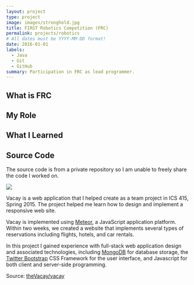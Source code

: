 ```yaml
---
layout: project
type: project
image: images/stronghold.jpg
title: FIRST Robotics Competition (FRC)
permalink: projects/robotics
# All dates must be YYYY-MM-DD format!
date: 2016-01-01
labels:
  - Java
  - Git
  - GitHub
summary: Participation in FRC as lead programmer.
---
```


## What is FRC

## My Role

## What I Learned

## Source Code
The source code is from a private repository so I am unable to freely share the code I worked on. 

<img class="ui medium right floated rounded image" src="../images/vacay-home-page.png">

Vacay is a web application that I helped create as a team project in ICS 415, Spring 2015. The project helped me learn how to design and implement a responsive web site.

Vacay is implemented using [Meteor](http://meteor.com), a JavaScript application platform. Within two weeks, we created a website that implements several types of reservations including flights, hotels, and car rentals.

In this project I gained experience with full-stack web application design and associated technologies, including [MongoDB](http://mongodb.com) for database storage, the [Twitter Bootstrap](http://getbootstrap.com/) CSS Framework for the user interface, and Javascript for both client and server-side programming. 
 
Source: <a href="https://github.com/theVacay/vacay"><i class="large github icon"></i>theVacay/vacay</a>

